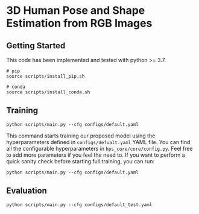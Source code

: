 # 3D Human Pose and Shape Estimation from RGB Images

## Getting Started
This code has been implemented and tested with python >= 3.7.

```shell
# pip
source scripts/install_pip.sh

# conda
source scripts/install_conda.sh
```

## Training
```shell
python scripts/main.py --cfg configs/default.yaml
```

This command starts training our proposed model using the hyperparameters defined in `configs/defualt.yaml` YAML file. 
You can find all the configurable hyperparameters in `hps_core/core/config.py`. Feel free to add more parameters if you
feel the need to. If you want to perform a quick sanity check before starting full training, you can run:

```shell
python scripts/main.py --cfg configs/default.yaml
```
## Evaluation
```shell
python scripts/main.py --cfg configs/default_test.yaml
```
